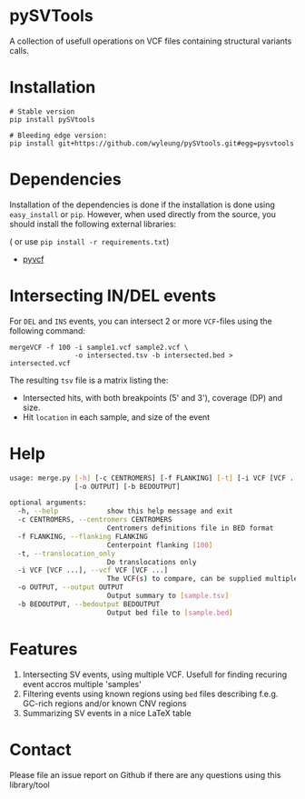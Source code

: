 # pySVTools

A collection of usefull operations on VCF files containing structural variants calls.

# Installation

    # Stable version
    pip install pySVtools

    # Bleeding edge version:
    pip install git+https://github.com/wyleung/pySVtools.git#egg=pysvtools

# Dependencies

Installation of the dependencies is done if the installation is done using `easy_install` or `pip`. However, when used directly from the source, you should install the following external libraries:

( or use `pip install -r requirements.txt`)


 - [pyvcf](https://github.com/jamescasbon/PyVCF)
 


# Intersecting IN/DEL events

For `DEL` and `INS` events, you can intersect 2 or more `VCF`-files using the following command:

    mergeVCF -f 100 -i sample1.vcf sample2.vcf \
                    -o intersected.tsv -b intersected.bed > intersected.vcf

The resulting `tsv` file is a matrix listing the:

 - Intersected hits, with both breakpoints (5' and 3'), coverage (DP) and size.
 - Hit `location` in each sample, and size of the event



# Help

```bash
usage: merge.py [-h] [-c CENTROMERS] [-f FLANKING] [-t] [-i VCF [VCF ...]]
                [-o OUTPUT] [-b BEDOUTPUT]

optional arguments:
  -h, --help            show this help message and exit
  -c CENTROMERS, --centromers CENTROMERS
                        Centromers definitions file in BED format
  -f FLANKING, --flanking FLANKING
                        Centerpoint flanking [100]
  -t, --translocation_only
                        Do translocations only
  -i VCF [VCF ...], --vcf VCF [VCF ...]
                        The VCF(s) to compare, can be supplied multiple times
  -o OUTPUT, --output OUTPUT
                        Output summary to [sample.tsv]
  -b BEDOUTPUT, --bedoutput BEDOUTPUT
                        Output bed file to [sample.bed]
```


# Features

 1. Intersecting SV events, using multiple VCF. Usefull for finding recuring event accros multiple 'samples'
 1. Filtering events using known regions using ``bed`` files describing f.e.g. GC-rich regions and/or known CNV regions
 1. Summarizing SV events in a nice LaTeX table

# Contact

Please file an issue report on Github if there are any questions using this library/tool

